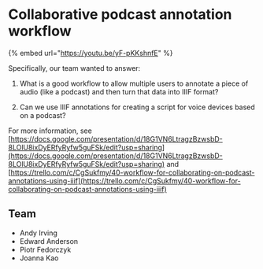 # Collaborative podcast annotation workflow

{% embed url="https://youtu.be/yF-pKKshnfE" %}



Specifically, our team wanted to answer:

1. What is a good workflow to allow multiple users to annotate a piece of audio \(like a podcast\) and then turn that data into IIIF format?

2. Can we use IIIF annotations for creating a script for voice devices based on a podcast?

For more information, see [https://docs.google.com/presentation/d/18G1VN6LtragzBzwsbD-8LOlU8ixDyERfyRyfw5guFSk/edit?usp=sharing](https://docs.google.com/presentation/d/18G1VN6LtragzBzwsbD-8LOlU8ixDyERfyRyfw5guFSk/edit?usp=sharing) and [https://trello.com/c/CgSukfmy/40-workflow-for-collaborating-on-podcast-annotations-using-iiif](https://trello.com/c/CgSukfmy/40-workflow-for-collaborating-on-podcast-annotations-using-iiif)



## **Team**

* Andy Irving
* Edward Anderson
* Piotr Fedorczyk
* Joanna Kao 

